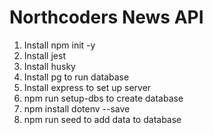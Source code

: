 # Northcoders News API

1. Install npm init -y 
2. Install jest 
3. Install husky 
4. Install pg to run database 
5. Install express to set up server 
6. npm run setup-dbs to create database 
7. npm install dotenv --save
8. npm run seed to add data to database 
